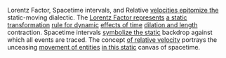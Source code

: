 
Lorentz Factor, Spacetime intervals, and Relative [velocities epitomize the](1/1/3/2/1/2/1/.Velocity) static-moving dialectic. The [Lorentz Factor represents](1/2/3/2/3/1/.Lorentz%20Factor) [a static transformation](2/2/2/1/3/3/2/_Rigid-Flexible%20Transformation) [rule for dynamic](3/1/1/3/2/3/_Pre-defined-Dynamic) [effects of time](1/2/2/.Time) [dilation and length](1/2/3/2/1/3/.Length%20Contraction) contraction. Spacetime intervals [symbolize the static](1/3/1/3/_Static-Dynamic) backdrop against which all events are traced. The concept [of relative velocity](1/2/3/2/3/3/.Relative%20Velocities) portrays the unceasing [movement of entities](1/3/1/1/1/1/1/1/1/2/.Movement) [in this static](1/1/3/1/1/2/1/.Tangible) canvas of spacetime.

